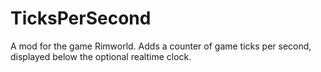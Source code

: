 # TicksPerSecond

A mod for the game Rimworld. Adds a counter of game ticks per second,
displayed below the optional realtime clock.